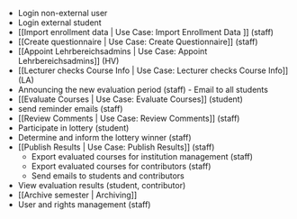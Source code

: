 
* Login non-external user
* Login external student
* [[Import enrollment data | Use Case: Import Enrollment Data ]] (staff)
* [[Create questionnaire | Use Case: Create Questionnaire]] (staff)
* [[Appoint Lehrbereichsadmins | Use Case: Appoint Lehrbereichsadmins]] (HV)
* [[Lecturer checks Course Info | Use Case: Lecturer checks Course Info]] (LA)
* Announcing the new evaluation period (staff) - Email to all students
* [[Evaluate Courses | Use Case: Evaluate Courses]] (student)
* send reminder emails (staff)
* [[Review Comments | Use Case: Review Comments]] (staff)
* Participate in lottery (student)
* Determine and inform the lottery winner (staff)
* [[Publish Results | Use Case: Publish Results]] (staff)
  * Export evaluated courses for institution management (staff)
  * Export evaluated courses for contributors (staff)
  * Send emails to students and contributors 
* View evaluation results (student, contributor) 
* [[Archive semester | Archiving]]
* User and rights management (staff)